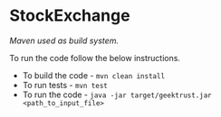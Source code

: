 # StockExchange

*Maven used as build system.*
 
 To run the code follow the below instructions.
 
 * To build the code - `mvn clean install`
 * To run tests - `mvn test`
 * To run the code - `java -jar target/geektrust.jar <path_to_input_file>`
